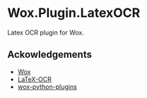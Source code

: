 # Wox.Plugin.LatexOCR

Latex OCR plugin for Wox.

## Ackowledgements

- [Wox](https://github.com/Wox-launcher/Wox)
- [LaTeX-OCR](https://github.com/lukas-blecher/LaTeX-OCR)
- [wox-python-plugins](https://github.com/jianbing/wox-python-plugins)